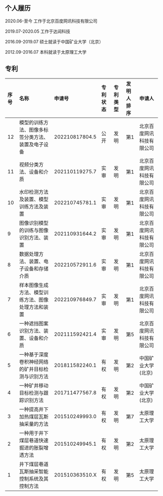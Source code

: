
## 个人履历

2020.06-至今     工作于北京百度网讯科技有限公司

2019.07-2020.05 工作于达闼科技

2016.09-2019.07 硕士就读于中国矿业大学（北京）

2012.09-2016.07 本科就读于太原理工大学

## 专利

| 序号 | 名称 | 申请号 | 专利状态 | 专利类型 | 发明人排序 | 申请人
| :---- | :---- | :------ | :----- | :------- | :---- | :----
| 12| 模型的训练方法、图像多标签分类方法、装置及电子设备 | 202210817804.5 | 公开 | 发明 | 第1 | 北京百度网讯科技有限公司
| 11| 视频分类方法、设备和介质                       | 202110119275.7 | 实审 | 发明 | 第1 | 北京百度网讯科技有限公司
| 10| 水印检测方法及装置、模型训练方法及装置           | 202210745781.1 | 实审 | 发明 | 第1 | 北京百度网讯科技有限公司
| 9 | 图像识别模型的训练与图像识别方法、装置           | 202110931644.2 | 实审 | 发明 | 第1 | 北京百度网讯科技有限公司
| 8 | 数据处理方法、装置、电子设备和存储介质           | 202210572911.6 | 实审 | 发明 | 第1 | 北京百度网讯科技有限公司
| 7 | 样本图像生成方法、模型训练方法、图像处理方法和装置 | 202210976849.7 | 实审 | 发明 | 第1 | 北京百度网讯科技有限公司
| 6 | 一种遮挡图案识别方法、装置、设备和介质           | 202111592421.4 | 实审 | 发明 | 第5 | 北京百度网讯科技有限公司
| 5 | 一种基于深度卷积神经网络的矿井目标检测与识别方法   | 201811582240.1 | 有权 | 发明 | 第2 | 中国矿业大学(北京) 
| 4 | 一种矿井移动目标检测与跟踪识别方法               | 201711477567.8 | 有权 | 发明 | 第2 | 中国矿业大学(北京)
| 3 | 一种提高井下加热煤层瓦斯抽采量的方法             | 201510249993.0 | 有权 | 发明 | 第7 | 太原理工大学 
| 2 | 一种用于井下煤层巷道快速掘进的胀裂增透方法        | 201510249945.1 | 有权 | 发明 | 第2 | 太原理工大学 
| 1 | 井下煤层巷道瓦斯抽采智能控制系统及其控制方法      | 201510363510.X | 有权 | 发明 | 第5 | 太原理工大学 
